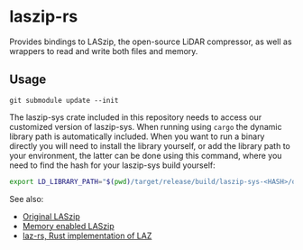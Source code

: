 # laszip-rs
Provides bindings to LASzip, the open-source LiDAR compressor, as well as wrappers to read and write both files and memory.

## Usage

``` git submodule update --init ```

The laszip-sys crate included in this repository needs to access our customized
version of laszip-sys. When running using `cargo` the dynamic library path is 
automatically included. 
When you want to run a binary directly you will need to install the library yourself, 
or add the library path to your environment, the latter can be done using this command, 
where you need to find the hash for your laszip-sys build yourself:

```bash
export LD_LIBRARY_PATH="$(pwd)/target/release/build/laszip-sys-<HASH>/out/lib"
```

See also:
- [Original LASzip](https://github.com/LASzip/LASzip)
- [Memory enabled LASzip](https://github.com/tweedegolf/LASzip)
- [laz-rs, Rust implementation of LAZ](https://github.com/tmontaigu/laz-rs)

